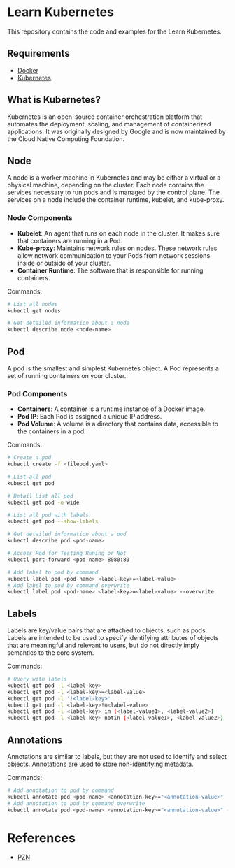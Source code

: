 # Learn Kubernetes

This repository contains the code and examples for the Learn Kubernetes.

## Requirements

- [Docker](https://www.docker.com/)
- [Kubernetes](https://kubernetes.io/)

## What is Kubernetes?

Kubernetes is an open-source container orchestration platform that automates the deployment, scaling, and management of containerized applications. It was originally designed by Google and is now maintained by the Cloud Native Computing Foundation.

## Node

A node is a worker machine in Kubernetes and may be either a virtual or a physical machine, depending on the cluster. Each node contains the services necessary to run pods and is managed by the control plane. The services on a node include the container runtime, kubelet, and kube-proxy.

### Node Components

- **Kubelet**: An agent that runs on each node in the cluster. It makes sure that containers are running in a Pod.
- **Kube-proxy**: Maintains network rules on nodes. These network rules allow network communication to your Pods from network sessions inside or outside of your cluster.
- **Container Runtime**: The software that is responsible for running containers.

Commands:

```bash
# List all nodes
kubectl get nodes

# Get detailed information about a node
kubectl describe node <node-name>
```

## Pod

A pod is the smallest and simplest Kubernetes object. A Pod represents a set of running containers on your cluster.

### Pod Components

- **Containers**: A container is a runtime instance of a Docker image.
- **Pod IP**: Each Pod is assigned a unique IP address.
- **Pod Volume**: A volume is a directory that contains data, accessible to the containers in a pod.

Commands:

```bash
# Create a pod
kubectl create -f <filepod.yaml>

# List all pod
kubectl get pod

# Detail List all pod
kubectl get pod -o wide

# List all pod with labels
kubectl get pod --show-labels

# Get detailed information about a pod
kubectl describe pod <pod-name>

# Access Pod for Testing Runing or Not
kubectl port-forward <pod-name> 8080:80

# Add label to pod by command
kubectl label pod <pod-name> <label-key>=<label-value>
# Add label to pod by command overwrite
kubectl label pod <pod-name> <label-key>=<label-value> --overwrite
```

## Labels

Labels are key/value pairs that are attached to objects, such as pods. Labels are intended to be used to specify identifying attributes of objects that are meaningful and relevant to users, but do not directly imply semantics to the core system.

Commands:

```bash
# Query with labels
kubectl get pod -l <label-key>
kubectl get pod -l <label-key>=<label-value>
kubectl get pod -l '!<label-key>'
kubectl get pod -l <label-key>!=<label-value>
kubectl get pod -l <label-key> in (<label-value1>, <label-value2>)
kubectl get pod -l <label-key> notin (<label-value1>, <label-value2>)
```

## Annotations

Annotations are similar to labels, but they are not used to identify and select objects. Annotations are used to store non-identifying metadata.

Commands:

```bash
# Add annotation to pod by command
kubectl annotate pod <pod-name> <annotation-key>="<annotation-value>"
# Add annotation to pod by command overwrite
kubectl annotate pod <pod-name> <annotation-key>="<annotation-value>" --overwrite
```

# References

- [PZN](https://github.com/khannedy/belajar-kubernetes/tree/master)
